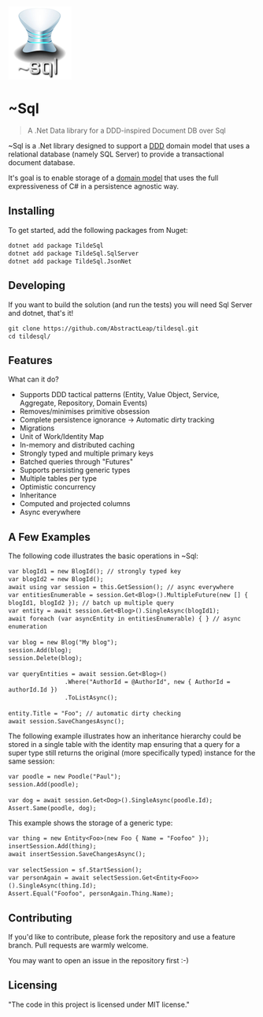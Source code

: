 

![~Sql logo](https://raw.githubusercontent.com/AbstractLeap/-sql/main/docs/logo.webp)

# ~Sql
> A .Net Data library for a DDD-inspired Document DB over Sql

~Sql is a .Net library designed to support a [DDD](https://en.wikipedia.org/wiki/Domain-driven_design) domain model that uses a relational database (namely SQL Server) to provide a transactional document database.

It's goal is to enable storage of a [domain model](https://martinfowler.com/eaaCatalog/domainModel.html) that uses the full expressiveness of C# in a persistence agnostic way.

## Installing

To get started, add the following packages from Nuget:

```
dotnet add package TildeSql
dotnet add package TildeSql.SqlServer
dotnet add package TildeSql.JsonNet
```

## Developing

If you want to build the solution (and run the tests) you will need Sql Server and dotnet, that's it!

```shell
git clone https://github.com/AbstractLeap/tildesql.git
cd tildesql/
```


## Features

What can it do?
* Supports DDD tactical patterns (Entity, Value Object, Service, Aggregate, Repository, Domain Events)
* Removes/minimises primitive obsession
* Complete persistence ignorance -> Automatic dirty tracking
* Migrations
* Unit of Work/Identity Map
* In-memory and distributed caching
* Strongly typed and multiple primary keys
* Batched queries through "Futures"
* Supports persisting generic types
* Multiple tables per type
* Optimistic concurrency
* Inheritance
* Computed and projected columns
* Async everywhere

## A Few Examples

The following code illustrates the basic operations in ~Sql:
```
var blogId1 = new BlogId(); // strongly typed key
var blogId2 = new BlogId();
await using var session = this.GetSession(); // async everywhere
var entitiesEnumerable = session.Get<Blog>().MultipleFuture(new [] { blogId1, blogId2 }); // batch up multiple query
var entity = await session.Get<Blog>().SingleAsync(blogId1);
await foreach (var asyncEntity in entitiesEnumerable) { } // async enumeration

var blog = new Blog("My blog");
session.Add(blog);
session.Delete(blog);

var queryEntities = await session.Get<Blog>()
				.Where("AuthorId = @AuthorId", new { AuthorId = authorId.Id })
				.ToListAsync();

entity.Title = "Foo"; // automatic dirty checking
await session.SaveChangesAsync();
```

The following example illustrates how an inheritance hierarchy could be stored in a single table with the identity map ensuring that a query for a super type still returns the original (more specifically typed) instance for the same session:

```
var poodle = new Poodle("Paul");
session.Add(poodle);

var dog = await session.Get<Dog>().SingleAsync(poodle.Id);
Assert.Same(poodle, dog);
```
This example shows the storage of a generic type:
```
var thing = new Entity<Foo>(new Foo { Name = "Foofoo" });
insertSession.Add(thing);
await insertSession.SaveChangesAsync();

var selectSession = sf.StartSession();
var personAgain = await selectSession.Get<Entity<Foo>>().SingleAsync(thing.Id);
Assert.Equal("Foofoo", personAgain.Thing.Name);
```

## Contributing

If you'd like to contribute, please fork the repository and use a feature
branch. Pull requests are warmly welcome.

You may want to open an issue in the repository first :-)


## Licensing

"The code in this project is licensed under MIT license."
